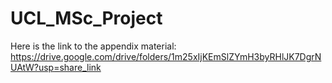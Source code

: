 # UCL_MSc_Project

Here is the link to the appendix material: https://drive.google.com/drive/folders/1m25xIjKEmSlZYmH3byRHlJK7DgrNUAtW?usp=share_link
